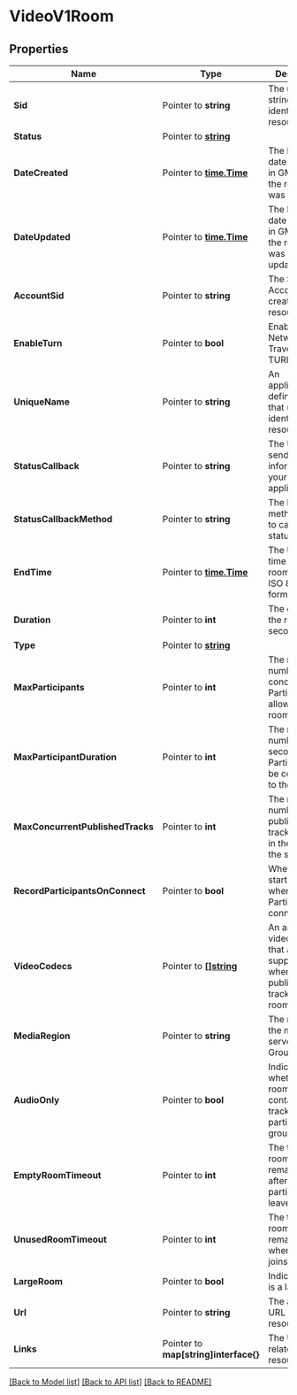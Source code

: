# VideoV1Room

## Properties

Name | Type | Description | Notes
------------ | ------------- | ------------- | -------------
**Sid** | Pointer to **string** | The unique string that identifies the resource |
**Status** | Pointer to [**string**](RoomEnumRoomStatus.md) |  |
**DateCreated** | Pointer to [**time.Time**](time.Time.md) | The ISO 8601 date and time in GMT when the resource was created |
**DateUpdated** | Pointer to [**time.Time**](time.Time.md) | The ISO 8601 date and time in GMT when the resource was last updated |
**AccountSid** | Pointer to **string** | The SID of the Account that created the resource |
**EnableTurn** | Pointer to **bool** | Enable Twilio's Network Traversal TURN service |
**UniqueName** | Pointer to **string** | An application-defined string that uniquely identifies the resource |
**StatusCallback** | Pointer to **string** | The URL to send status information to your application |
**StatusCallbackMethod** | Pointer to **string** | The HTTP method we use to call status_callback |
**EndTime** | Pointer to [**time.Time**](time.Time.md) | The UTC end time of the room in UTC ISO 8601 format |
**Duration** | Pointer to **int** | The duration of the room in seconds |
**Type** | Pointer to [**string**](RoomEnumRoomType.md) |  |
**MaxParticipants** | Pointer to **int** | The maximum number of concurrent Participants allowed in the room |
**MaxParticipantDuration** | Pointer to **int** | The maximum number of seconds a Participant can be connected to the room |
**MaxConcurrentPublishedTracks** | Pointer to **int** | The maximum number of published tracks allowed in the room at the same time |
**RecordParticipantsOnConnect** | Pointer to **bool** | Whether to start recording when Participants connect |
**VideoCodecs** | Pointer to [**[]string**](RoomEnumVideoCodec.md) | An array of the video codecs that are supported when publishing a track in the room |
**MediaRegion** | Pointer to **string** | The region for the media server in Group Rooms |
**AudioOnly** | Pointer to **bool** | Indicates whether the room will only contain audio track participants for group rooms. |
**EmptyRoomTimeout** | Pointer to **int** | The time a room will remain active after last participant leaves. |
**UnusedRoomTimeout** | Pointer to **int** | The time a room will remain active when no one joins. |
**LargeRoom** | Pointer to **bool** | Indicates if this is a large room. |
**Url** | Pointer to **string** | The absolute URL of the resource |
**Links** | Pointer to **map[string]interface{}** | The URLs of related resources |

[[Back to Model list]](../README.md#documentation-for-models) [[Back to API list]](../README.md#documentation-for-api-endpoints) [[Back to README]](../README.md)


